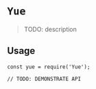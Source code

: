 # `Yue`

> TODO: description

## Usage

```
const yue = require('Yue');

// TODO: DEMONSTRATE API
```
